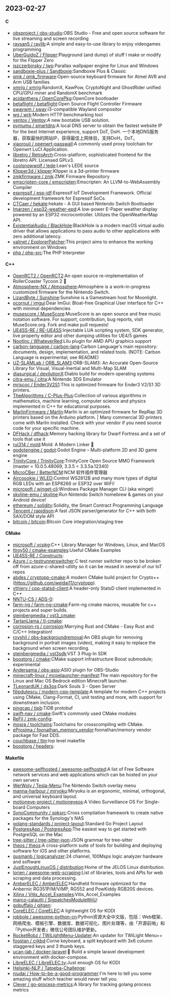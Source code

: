 ## 2023-02-27

#### C
* [obsproject / obs-studio](https://github.com/obsproject/obs-studio):OBS Studio - Free and open source software for live streaming and screen recording
* [raysan5 / raylib](https://github.com/raysan5/raylib):A simple and easy-to-use library to enjoy videogames programming
* [UberGuidoZ / Flipper](https://github.com/UberGuidoZ/Flipper):Playground (and dump) of stuff I make or modify for the Flipper Zero
* [jszczerbinsky / lwp](https://github.com/jszczerbinsky/lwp):Parallax wallpaper engine for Linux and Windows
* [sandboxie-plus / Sandboxie](https://github.com/sandboxie-plus/Sandboxie):Sandboxie Plus & Classic
* [qmk / qmk_firmware](https://github.com/qmk/qmk_firmware):Open-source keyboard firmware for Atmel AVR and Arm USB families
* [xmrig / xmrig](https://github.com/xmrig/xmrig):RandomX, KawPow, CryptoNight and GhostRider unified CPU/GPU miner and RandomX benchmark
* [acidanthera / OpenCorePkg](https://github.com/acidanthera/OpenCorePkg):OpenCore bootloader
* [betaflight / betaflight](https://github.com/betaflight/betaflight):Open Source Flight Controller Firmware
* [swaywm / sway](https://github.com/swaywm/sway):i3-compatible Wayland compositor
* [wg / wrk](https://github.com/wg/wrk):Modern HTTP benchmarking tool
* [ventoy / Ventoy](https://github.com/ventoy/Ventoy):A new bootable USB solution.
* [pymumu / smartdns](https://github.com/pymumu/smartdns):A local DNS server to obtain the fastest website IP for the best Internet experience, support DoT, DoH. 一个本地DNS服务器，获取最快的网站IP，获得最佳上网体验，支持DoH，DoT。
* [xiaorouji / openwrt-passwall](https://github.com/xiaorouji/openwrt-passwall):A commonly used proxy toolchain for Openwrt LuCI Application.
* [libretro / RetroArch](https://github.com/libretro/RetroArch):Cross-platform, sophisticated frontend for the libretro API. Licensed GPLv3.
* [coolsnowwolf / lede](https://github.com/coolsnowwolf/lede):Lean's LEDE source
* [Klipper3d / klipper](https://github.com/Klipper3d/klipper):Klipper is a 3d-printer firmware
* [zmkfirmware / zmk](https://github.com/zmkfirmware/zmk):ZMK Firmware Repository
* [emscripten-core / emscripten](https://github.com/emscripten-core/emscripten):Emscripten: An LLVM-to-WebAssembly Compiler
* [espressif / esp-idf](https://github.com/espressif/esp-idf):Espressif IoT Development Framework. Official development framework for Espressif SoCs.
* [CTCaer / hekate](https://github.com/CTCaer/hekate):hekate - A GUI based Nintendo Switch Bootloader
* [lmarzen / esp32-weather-epd](https://github.com/lmarzen/esp32-weather-epd):A low-power E-Paper weather display powered by an ESP32 microcontroller. Utilizes the OpenWeatherMap API.
* [ExistentialAudio / BlackHole](https://github.com/ExistentialAudio/BlackHole):BlackHole is a modern macOS virtual audio driver that allows applications to pass audio to other applications with zero additional latency.
* [valinet / ExplorerPatcher](https://github.com/valinet/ExplorerPatcher):This project aims to enhance the working environment on Windows
* [php / php-src](https://github.com/php/php-src):The PHP Interpreter

#### C++
* [OpenRCT2 / OpenRCT2](https://github.com/OpenRCT2/OpenRCT2):An open source re-implementation of RollerCoaster Tycoon 2
🎢
* [Atmosphere-NX / Atmosphere](https://github.com/Atmosphere-NX/Atmosphere):Atmosphère is a work-in-progress customized firmware for the Nintendo Switch.
* [LizardByte / Sunshine](https://github.com/LizardByte/Sunshine):Sunshine is a Gamestream host for Moonlight.
* [ocornut / imgui](https://github.com/ocornut/imgui):Dear ImGui: Bloat-free Graphical User interface for C++ with minimal dependencies
* [musescore / MuseScore](https://github.com/musescore/MuseScore):MuseScore is an open source and free music notation software. For support, contribution, bug reports, visit MuseScore.org. Fork and make pull requests!
* [UE4SS-RE / RE-UE4SS](https://github.com/UE4SS-RE/RE-UE4SS):Injectable LUA scripting system, SDK generator, live property editor and other dumping utilities for UE4/5 games
* [NootInc / WhateverRed](https://github.com/NootInc/WhateverRed):Lilu plugin for AMD APU graphics support
* [carbon-language / carbon-lang](https://github.com/carbon-language/carbon-lang):Carbon Language's main repository: documents, design, implementation, and related tools. (NOTE: Carbon Language is experimental; see README)
* [UZ-SLAMLab / ORB_SLAM3](https://github.com/UZ-SLAMLab/ORB_SLAM3):ORB-SLAM3: An Accurate Open-Source Library for Visual, Visual-Inertial and Multi-Map SLAM
* [diasurgical / devilutionX](https://github.com/diasurgical/devilutionX):Diablo build for modern operating systems
* [citra-emu / citra](https://github.com/citra-emu/citra):A Nintendo 3DS Emulator
* [mriscoc / Ender3V2S1](https://github.com/mriscoc/Ender3V2S1):This is optimized firmware for Ender3 V2/S1 3D printers.
* [TheAlgorithms / C-Plus-Plus](https://github.com/TheAlgorithms/C-Plus-Plus):Collection of various algorithms in mathematics, machine learning, computer science and physics implemented in C++ for educational purposes.
* [MarlinFirmware / Marlin](https://github.com/MarlinFirmware/Marlin):Marlin is an optimized firmware for RepRap 3D printers based on the Arduino platform. | Many commercial 3D printers come with Marlin installed. Check with your vendor if you need source code for your specific machine.
* [DFHack / dfhack](https://github.com/DFHack/dfhack):Memory hacking library for Dwarf Fortress and a set of tools that use it
* [rui314 / mold](https://github.com/rui314/mold):Mold: A Modern Linker
🦠
* [godotengine / godot](https://github.com/godotengine/godot):Godot Engine – Multi-platform 2D and 3D game engine
* [TrinityCore / TrinityCore](https://github.com/TrinityCore/TrinityCore):TrinityCore Open Source MMO Framework (master = 10.0.5.48069, 3.3.5 = 3.3.5a.12340)
* [MicroCBer / BetterNCM](https://github.com/MicroCBer/BetterNCM):NCM 软件插件管理器
* [Aircoookie / WLED](https://github.com/Aircoookie/WLED):Control WS2812B and many more types of digital RGB LEDs with an ESP8266 or ESP32 over WiFi!
* [microsoft / winget-cli](https://github.com/microsoft/winget-cli):Windows Package Manager CLI (aka winget)
* [skyline-emu / skyline](https://github.com/skyline-emu/skyline):Run Nintendo Switch homebrew & games on your Android device!
* [ethereum / solidity](https://github.com/ethereum/solidity):Solidity, the Smart Contract Programming Language
* [Tencent / rapidjson](https://github.com/Tencent/rapidjson):A fast JSON parser/generator for C++ with both SAX/DOM style API
* [bitcoin / bitcoin](https://github.com/bitcoin/bitcoin):Bitcoin Core integration/staging tree

#### CMake
* [microsoft / vcpkg](https://github.com/microsoft/vcpkg):C++ Library Manager for Windows, Linux, and MacOS
* [ttroy50 / cmake-examples](https://github.com/ttroy50/cmake-examples):Useful CMake Examples
* [UE4SS-RE / Constructs](https://github.com/UE4SS-RE/Constructs):
* [Azure / c-testrunnerswitcher](https://github.com/Azure/c-testrunnerswitcher):C test runner switcher repo to be broken off from azure-c-shared-utility so it can be reused in several of our IoT repos
* [abdes / cryptopp-cmake](https://github.com/abdes/cryptopp-cmake):A modern CMake build project for Crypto++ (https://github.com/weidai11/cryptopp).
* [vthiery / cpp-statsd-client](https://github.com/vthiery/cpp-statsd-client):A header-only StatsD client implemented in C++
* [NNTU-CS / ADS-0](https://github.com/NNTU-CS/ADS-0):
* [farm-ng / farm-ng-cmake](https://github.com/farm-ng/farm-ng-cmake):Farm-ng cmake macros, reusable for c++ projects and super builds.
* [steinbergmedia / vst3_cmake](https://github.com/steinbergmedia/vst3_cmake):
* [TartanLlama / tl-cmake](https://github.com/TartanLlama/tl-cmake):
* [corrosion-rs / corrosion](https://github.com/corrosion-rs/corrosion):Marrying Rust and CMake - Easy Rust and C/C++ Integration!
* [royshil / obs-backgroundremoval](https://github.com/royshil/obs-backgroundremoval):An OBS plugin for removing background in portrait images (video), making it easy to replace the background when screen recording.
* [steinbergmedia / vst3sdk](https://github.com/steinbergmedia/vst3sdk):VST 3 Plug-In SDK
* [boostorg / cmake](https://github.com/boostorg/cmake):CMake support infrastructure Boost submodule; experimental
* [Andersama / obs-asio](https://github.com/Andersama/obs-asio):ASIO plugin for OBS-Studio
* [minecraft-linux / mcpelauncher-manifest](https://github.com/minecraft-linux/mcpelauncher-manifest):The main repository for the Linux and Mac OS Bedrock edition Minecraft launcher.
* [TLeonardUK / ds3os](https://github.com/TLeonardUK/ds3os):Dark Souls 3 - Open Server
* [filipdutescu / modern-cpp-template](https://github.com/filipdutescu/modern-cpp-template):A template for modern C++ projects using CMake, Clang-Format, CI, unit testing and more, with support for downstream inclusion.
* [pingcap / tipb](https://github.com/pingcap/tipb):TiDB protobuf
* [swift-nav / cmake](https://github.com/swift-nav/cmake):Swift's commonly used CMake modules
* [ReFil / zmk-config](https://github.com/ReFil/zmk-config):
* [mosra / toolchains](https://github.com/mosra/toolchains):Toolchains for crosscompiling with CMake.
* [eProsima / foonathan_memory_vendor](https://github.com/eProsima/foonathan_memory_vendor):foonathan/memory vendor package for Fast DDS.
* [couchbase / tlm](https://github.com/couchbase/tlm):top level makefile
* [boostorg / headers](https://github.com/boostorg/headers):

#### Makefile
* [awesome-selfhosted / awesome-selfhosted](https://github.com/awesome-selfhosted/awesome-selfhosted):A list of Free Software network services and web applications which can be hosted on your own servers
* [WerWolv / Tesla-Menu](https://github.com/WerWolv/Tesla-Menu):The Nintendo Switch overlay menu
* [manna-harbour / miryoku](https://github.com/manna-harbour/miryoku):Miryoku is an ergonomic, minimal, orthogonal, and universal keyboard layout.
* [motioneye-project / motioneyeos](https://github.com/motioneye-project/motioneyeos):A Video Surveillance OS For Single-board Computers
* [SynoCommunity / spksrc](https://github.com/SynoCommunity/spksrc):Cross compilation framework to create native packages for the Synology's NAS
* [golang-standards / project-layout](https://github.com/golang-standards/project-layout):Standard Go Project Layout
* [PostgresApp / PostgresApp](https://github.com/PostgresApp/PostgresApp):The easiest way to get started with PostgreSQL on the Mac
* [tree-sitter / tree-sitter-json](https://github.com/tree-sitter/tree-sitter-json):JSON grammar for tree-sitter
* [theos / theos](https://github.com/theos/theos):A cross-platform suite of tools for building and deploying software for iOS and other platforms.
* [gusmanb / logicanalyzer](https://github.com/gusmanb/logicanalyzer):24 channel, 100Msps logic analyzer hardware and software
* [JustEnoughLinuxOS / distribution](https://github.com/JustEnoughLinuxOS/distribution):Home of the JELOS Linux distribution.
* [lorien / awesome-web-scraping](https://github.com/lorien/awesome-web-scraping):List of libraries, tools and APIs for web scraping and data processing.
* [AmberELEC / AmberELEC](https://github.com/AmberELEC/AmberELEC):Handheld firmware optimized for the Anbernic RG351P/M/V/MP, RG552 and PowKiddy RGB20S devices.
* [Xilinx / Vitis_Accel_Examples](https://github.com/Xilinx/Vitis_Accel_Examples):Vitis_Accel_Examples
* [marco-calautti / SigpatchesModuleWiiU](https://github.com/marco-calautti/SigpatchesModuleWiiU):
* [gobuffalo / gitgen](https://github.com/gobuffalo/gitgen):
* [CoreELEC / CoreELEC](https://github.com/CoreELEC/CoreELEC):A lightweight OS for KODI
* [jobbole / awesome-python-cn](https://github.com/jobbole/awesome-python-cn):Python资源大全中文版，包括：Web框架、网络爬虫、模板引擎、数据库、数据可视化、图片处理等，由「开源前哨」和「Python开发者」微信公号团队维护更新。
* [RocketRobz / TWiLightMenu-Updater](https://github.com/RocketRobz/TWiLightMenu-Updater):An updater for TWiLight Menu++
* [foostan / crkbd](https://github.com/foostan/crkbd):Corne keyboard, a split keyboard with 3x6 column staggered keys and 3 thumb keys.
* [ucan-lab / docker-laravel](https://github.com/ucan-lab/docker-laravel):🐳
Build a simple laravel development environment with docker-compose.
* [LibreELEC / LibreELEC.tv](https://github.com/LibreELEC/LibreELEC.tv):Just enough OS for KODI
* [Helsinki-NLP / Tatoeba-Challenge](https://github.com/Helsinki-NLP/Tatoeba-Challenge):
* [niudai / How-to-be-a-good-programmer](https://github.com/niudai/How-to-be-a-good-programmer):I'm here to tell you some amazing stuff which teacher would never tell you.
* [Clever / go-process-metrics](https://github.com/Clever/go-process-metrics):A library for tracking golang process metrics
